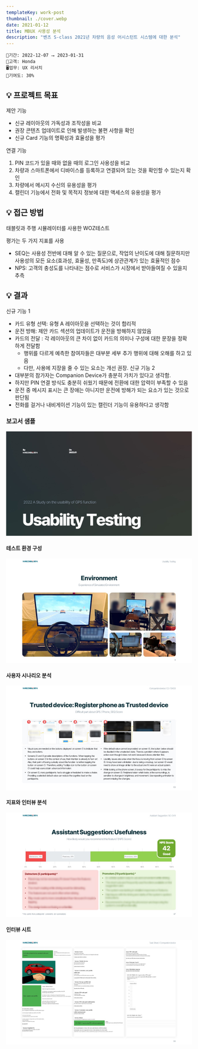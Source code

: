 ```yaml
---
templateKey: work-post
thumbnail: ./cover.webp
date: 2021-01-12
title: MBUX 사용성 분석
description: "벤츠 S-class 2021년 차량의 음성 어시스턴트 시스템에 대한 분석"
---
```

```
📅기간: 2022-12-07 ⭢ 2023-01-31
🤝고객: Honda
🖥️업무: UX 리서치
🎯기여도: 30%
```

## 💡 프로젝트 목표
제안 기능
- 신규 레이아웃의 가독성과 조작성을 비교
- 권장 콘텐츠 업데이트로 인해 발생하는 불편 사항을 확인
- 신규 Card 기능의 명확성과 효율성을 평가

연결 기능
1. PIN 코드가 있을 때와 없을 때의 로그인 사용성을 비교
2. 차량과 스마트폰에서 디바이스를 등록하고 연결되어 있는 것을 확인할 수 있는지 확인
3. 차량에서 메시지 수신의 유용성을 평가
4. 캘린더 기능에서 전화 및 목적지 정보에 대한 액세스의 유용성을 평가

## 💡 접근 방법
태블릿과 주행 시뮬레이터를 사용한 WOZ테스트

평가는 두 가지 지표를 사용
- SEQ는 사용성 전반에 대해 알 수 있는 질문으로, 작업의 난이도에 대해 질문하지만 사용성의 모든 요소(효과성, 효율성, 만족도)에 상관관계가 있는 효율적인 점수
- NPS: 고객의 충성도를 나타내는 점수로 서비스가 시장에서 받아들여질 수 있을지 추측

## 💡 결과
신규 기능 1
- 카드 유형 선택: 유형 A 레이아웃을 선택하는 것이 합리적
- 운전 방해: 제안 카드 섹션의 업데이트가 운전을 방해하지 않았음
- 카드의 전달 : 각 레이아웃의 큰 차이 없이 카드의 의미나 구성에 대한 문장을 정확하게 전달함
    - 행위를 다르게 예측한 참여자들은 대부분 세부 추가 행위에 대해 오해를 하고 있음
    - 다만, 사용에 지장을 줄 수 있는 요소는 개선 권장.
신규 기능 2
- 대부분의 참가자는 Companion Device가 충분히 가치가 있다고 생각함.
- 하지만 PIN 연결 방식도 충분히 쉬웠기 때문에 전환에 대한 압력이 부족할 수 있음
- 운전 중 메시지 표시는 큰 장애는 아니지만 운전에 방해가 되는 요소가 있는 것으로 판단됨
- 전화를 걸거나 내비게이션 기능이 있는 캘린더 기능이 유용하다고 생각함

### 보고서 샘플
![표지](./UX-Study-Honda-NA-2022-001.jpg)
#### 테스트 환경 구성
![alt text](./UX-Study-Honda-NA-2022-002.jpg)
#### 사용자 시나리오 분석
![alt text](./UX-Study-Honda-NA-2022-003.jpg)
#### 지표와 인터뷰 분석
![alt text](./UX-Study-Honda-NA-2022-004.jpg)
#### 인터뷰 시트
![alt text](./UX-Study-Honda-NA-2022-005.jpg)